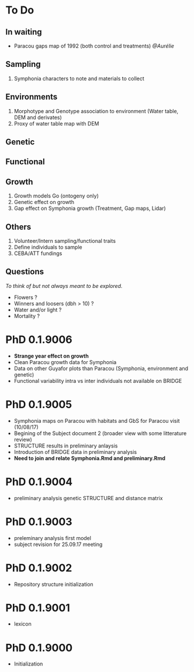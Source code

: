 # To Do

## In waiting

- Paracou gaps map of 1992 (both control and treatments) *@Aurélie*

## Sampling

1. Symphonia characters to note and materials to collect

## Environments

1. Morphotype and Genotype association to environment (Water table, DEM and derivates)
1. Proxy of water table map with DEM

## Genetic

## Functional

## Growth

1. Growth models Go (ontogeny only)
1. Genetic effect on growth
1. Gap effect on Symphonia growth (Treatment, Gap maps, Lidar)

## Others

1. Volunteer/Intern sampling/functional traits
1. Define individuals to sample
1. CEBA/ATT fundings

## Questions

*To think of but not always meant to be explored.*

- Flowers ?
- Winners and loosers (dbh > 10) ?
- Water and/or light ?
- Mortality ?

# PhD 0.1.9006

- **Strange year effect on growth**
- Clean Paracou growth data for Symphonia
- Data on other Guyafor plots than Paracou (Symphonia, environment and genetic)
- Functional variability intra vs inter individuals not available on BRIDGE

# PhD 0.1.9005

- Symphonia maps on Paracou with habitats and GbS for Paracou visit (10/08/17)
- Begining of the Subject document 2 (broader view with some litterature review)
- STRUCTURE results in preliminary anlaysis
- Introduction of BRIDGE data in preliminary analysis
- **Need to join and relate Symphonia.Rmd and preliminary.Rmd**

# PhD 0.1.9004

- preliminary analysis genetic STRUCTURE and distance matrix

# PhD 0.1.9003

* preleminary analysis first model
* subject revision for 25.09.17 meeting

# PhD 0.1.9002

* Repository structure initialization

# PhD 0.1.9001

* lexicon

# PhD 0.1.9000 

* Initialization
